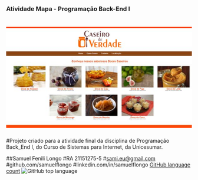
### Atividade Mapa - Programação Back-End I

<h1 align="center">
  <img alt="NextLevelWeek" title="#NextLevelWeek" src="./assets/home.jpg" />
</h1>

#Projeto criado para a atividade final da disciplina de Programação Back_End I, do Curso de Sistemas para Internet, da Unicesumar.

##Samuel Fenili Longo
#RA 21151275-5
#sami.eu@gmail.com
#github.com/samuelflongo
#linkedin.com/in/samuelflongo
[GitHub language count](https://img.shields.io/github/languages/count/samuelflongo/21151275-5_SamuelFeniliLongo) ![GitHub top language](https://img.shields.io/github/languages/top/samuelflongo/21151275-5_SamuelFeniliLongo)


